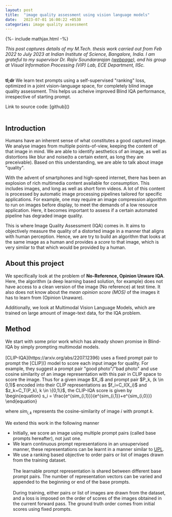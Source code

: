 ```yaml
---
layout: post
title:  "image quality assessment using vision language models"
date:   2023-07-01 16:00:22 +0530
categories: image quality assessment
---
```

{%- include mathjax.html -%}

*This post captures details of my M.Tech. thesis work carried out from Feb 2022 to July 2023 at Indian Institute of Science, Bangalore, India. I am grateful to my supervisor Dr. Rajiv Soundararajan ([webpage](https://ece.iisc.ac.in/~rajivs/#/)), and his group at Visual Information Processing (VIP) Lab, ECE Department, IISc.*
<br>
<br>
<p>
<strong>tl;dr</strong> We learn text prompts using a self-supervised "ranking" loss, optimized in a joint vision-language space, for completely blind image quality assessment. This helps us acheive improved Blind IQA performance, irrespective of starting prompt.
</p>
Link to source code: [github]()
<br>
<br>
<h2>Introduction</h2>
<p>
Humans have an inherent sense of what constitutes a good captured image. We analyse images from multiple points-of-view, keeping the content of that image in mind. We are able to identify aesthetics of an image, as well as distortions like blur and noise(to a certain extent, as long they are preceivable). Based on this understanding, we are able to talk about image "quality".
</p>
<p>With the advent of smartphones and high-speed internet, there has been an explosion of rich multimedia content available for consumption. This includes images, and long as well as short form videos. A lot of this content is processed by automatic image processing pipelines tailored for specific applications. For example, one may require an image compression algorithm to run on images before display, to meet the demands of a low resource application. Here, it becomes important to assess if a certain automated pipeline has degraded image quality.</p>
<p>This is where Image Quality Assessment (IQA) comes in. It aims to objectively measure the quality of a distorted image in a manner that aligns with human perception. Hence, we are try to build an algorithm that looks at the same image as a human and provides a <em>score</em> to that image, which is very similar to that which would be provided by a human.</p>

<h2>About this project</h2>
<p>We specifically look at the problem of <strong>No-Reference, Opinion Unware IQA</strong>. Here, the algorithm (a deep learning based solution, for example) does not have access to a clean version of the image (No reference) at test time. It also does not know about the <em>mean opinion score (MOS)</em> of the images it has to learn from (Opinion Unaware).</p>
<p>
Additionally, we look at Multimodal Vision Language Models, which are trained on large amount of image-text data, for the IQA problem.
</p>

<h2>Method</h2>
We start with some prior work which has already shown promise in Blind-IQA by simply prompting multimodal models.
<br><br>
[CLIP-IQA](https://arxiv.org/abs/2207.12396) uses a fixed prompt pair to prompt the [CLIP]() model to score each input image for quality. For example, they suggest a prompt pair "good photo"/"bad photo" and use cosine similarity of an image representation with this pair in CLIP space to score the image. Thus for a given image $X_i$ and prompt pair $P_k, (k \in 0,1)$ encoded into their CLIP representations as $f_i=C_I(X_i)$ and $z_k=C_T(P_k), k \in \{0,1\}$, the CLIP-IQA score is given by
\begin{equation}
s_i = \frac{e^{sim_{i,1}}}{e^{sim_{i,1}}+e^{sim_{i,0}}}
\end{equation}

where $sim_{i,k}$ represents the cosine-similarity of image $i$ with prompt $k$.
<br><br>
We extend this work in the following manner
- Initially, we score an image using multiple prompt pairs (called base prompts hereafter), not just one.
- We learn continuous prompt representations in an unsupervised manner, these representations can be learnt in a manner similar to [UPL](https://arxiv.org/abs/2204.03649).
- We use a ranking based objective to order pairs or list of images drawn from the training dataset.
<br><br>
The learnable prompt representation is shared between different base prompt pairs. The number of representation vectors can be varied and appended to the beginning or end of the base prompts.
<br><br>
During training, either pairs or list of images are drawn from the dataset, and a loss is imposed on the order of scores of the images obtained in the current forward pass. The ground truth order comes from initial scores using fixed prompts.